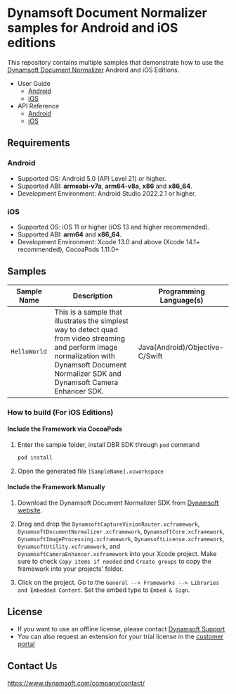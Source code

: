# Dynamsoft Document Normalizer samples for Android and iOS editions

This repository contains multiple samples that demonstrate how to use the [Dynamsoft Document Normalizer](https://www.dynamsoft.com/document-normalizer/docs/core/introduction) Android and iOS Editions.

- User Guide
  - [Android](https://www.dynamsoft.com/document-normalizer/docs/mobile/programming/android/user-guide.html)
  - [iOS](https://www.dynamsoft.com/document-normalizer/docs/mobile/programming/ios/user-guide.html)
- API Reference
  - [Android](https://www.dynamsoft.com/document-normalizer/docs/mobile/programming/android/api-reference/)
  - [iOS](https://www.dynamsoft.com/document-normalizer/docs/mobile/programming/ios/api-reference/)

## Requirements

### Android

- Supported OS: Android 5.0 (API Level 21) or higher.
- Supported ABI: **armeabi-v7a**, **arm64-v8a**, **x86** and **x86_64**.
- Development Environment: Android Studio 2022.2.1 or higher.

### iOS

- Supported OS: iOS 11 or higher (iOS 13 and higher recommended).
- Supported ABI: **arm64** and **x86_64**.
- Development Environment: Xcode 13.0 and above (Xcode 14.1+ recommended), CocoaPods 1.11.0+

## Samples

| Sample Name | Description | Programming Language(s) |
| ----------- | ----------- | ----------------------- |
| `HelloWorld` | This is a sample that illustrates the simplest way to detect quad from video streaming and perform image normalization with Dynamsoft Document Normalizer SDK and Dynamsoft Camera Enhancer SDK. | Java(Android)/Objective-C/Swift |

### How to build (For iOS Editions)

#### Include the Framework via CocoaPods

1. Enter the sample folder, install DBR SDK through `pod` command

    ```bash
    pod install
    ```

2. Open the generated file `[SampleName].xcworkspace`

#### Include the Framework Manually

1. Download the Dynamsoft Document Normalizer SDK from <a href="https://download2.dynamsoft.com/ddn/dynamsoft-document-normalizer-ios-2.2.1100.zip" target="_blank">Dynamsoft website</a>.

2. Drag and drop the `DynamsoftCaptureVisionRouter.xcframework`, `DynamsoftDocumentNormalizer.xcframework`, `DynamsoftCore.xcframework`, `DynamsoftImageProcessing.xcframework`, `DynamsoftLicense.xcframework`, `DynamsoftUtility.xcframework`, and `DynamsoftCameraEnhancer.xcframework` into your Xcode project. Make sure to check `Copy items if needed` and `Create groups` to copy the framework into your projects' folder.

3. Click on the project. Go to the `General --> Frameworks --> Libraries and Embedded Content`. Set the embed type to `Embed & Sign`.

## License

- If you want to use an offline license, please contact [Dynamsoft Support](https://www.dynamsoft.com/company/contact/)
- You can also request an extension for your trial license in the [customer portal](https://www.dynamsoft.com/customer/license/trialLicense?product=ddn&utm_source=github)

## Contact Us

https://www.dynamsoft.com/company/contact/
